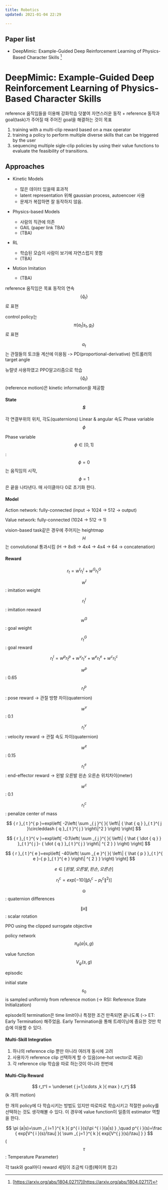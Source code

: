 ```yaml
---
title: Robotics
updated: 2021-01-04 22:29

---
```




## Paper list

* DeepMimic: Example-Guided Deep Reinforcement Learning of Physics-Based Character Skills [^1]



# DeepMimic: Example-Guided Deep Reinforcement Learning of Physics-Based Character Skills

reference 움직임들을 이용해 강화학습 덧붙여 자연스러운 동작 + reference 동작과 goal(task)가 주어질 때 주어진 goal을 해결하는 것이 목표

1. training with a multi-clip reward based on a max operator
2. training a policy to perform multiple diverse skills that can be triggered by the user
3. sequencing multiple sigle-clip policies by using their value functions to evaluate the feasibility of transitions.



## Approaches

* Kinetic Models
  - 많은 데이터 있을때 효과적
  - latent representation 위해 gaussian process, autoencoer 사용
  - 문제가 복잡하면 잘 동작하지 않음.

* Physics-based Models
  - 사람의 직관에 의존
  - GAIL (paper link TBA)
  - (TBA)

* RL
  - 학습된 모습이 사람이 보기에 자연스럽지 못함
  - (TBA)

* Motion Imitation
  - (TBA)



reference 움직임은 목표 동작의 연속 
$$
\left\{ { \hat { q }  }_{ t } \right\}
$$
로 표현

control policy는 
$$
\pi(a_t|s_t,g_t)
$$
로 표현

$$a_t$$는 관절들의 토크들 계산에 이용됨 -> PD(proportional-derivative) 컨트롤러의 target angle

뉴럴넷 사용하였고 PPO알고리즘으로 학습
$$
\left\{ { \hat { q }  }_{ t } \right\}
$$
(reference motion)은 kinetic information을 제공함



#### State $$S$$
각 연결부위의 위치, 각도(quaternions)
Linear & angular 속도
Phase variable $$\phi$$

Phase variable
$$
\phi \in \left[ 0,1 \right]
$$


: $$\phi=0$$는 움직임의 시작, $$\phi=1$$은 끝을 나타낸다. 매 사이클마다 0로 초기화 한다.



#### Model

Action network: fully-connected (input -> 1024 -> 512 -> output)

Value network: fully-connected (1024 -> 512 -> 1)

vision-based task같은 경우에 주어지는 heightmap $$H$$ 는 convolutional 통과시킴 (H -> 8x8 -> 4x4 -> 4x4 -> 64 -> concatenation)



#### Reward

$$
r_{t}=w^{I}r_t^{I}+w^{G} r_t^{G}
$$



$$w^I$$: imitation weight

$$r_t^{I}$$: imitation reward

$$w^G$$: goal weight

$$r_t^{G}$$: goal reward


$$
r_t^I = w^pr_t^p + w^vr_t^v + w^er_t^e + w^cr_t^c
$$


$$w^p$$: 0.65

$$r_t^p$$: pose reward -> 관절 방향 차이(quaternion)

$$w^v$$: 0.1

$$r_t^v$$: velocity reward -> 관절 속도 차이(quaternion)

$$w^e$$: 0.15

$$r_t^e$$: end-effector reward -> 왼발 오른발 왼손 오른손 위치차이(meter)

$$w^c$$: 0.1

$$r_t^c$$: penalize center of mass


$$
{ r }_{ t }^{ p }=exp\left[ -2\left( \sum _{ j }^{  }{ \left\| { \hat { q }  }_{ t }^{ j }\circleddash { q }_{ t }^{ j } \right\|^2  }  \right)  \right]
$$

$$
{ r }_{ t }^{ v }=exp\left[ -0.1\left( \sum _{ j }^{  }{ \left\| { \hat { \dot { q }  }  }_{ t }^{ j }- { \dot { q }  }_{ t }^{ j } \right\| ^{ 2 } }  \right)  \right]
$$

$$
{ r }_{ t }^{ e }=exp\left[ -40\left( \sum _{ e }^{  }{ \left\| { \hat { p }  }_{ t }^{ e }-{ p }_{ t }^{ e } \right\| ^{ 2 } }  \right)  \right]
$$

$$
e\in[왼발, 오른발, 왼손, 오른손]
$$


$$
{ r }_{ t }^{ c }=exp\left[ -10\left( \left\| { \hat { p }  }_{ t }^{ c }-{ p }_{ t }^{ c } \right\| ^{ 2 } \right)  \right]
$$


$$\circleddash$$: quaternion differences

$$\left\| x \right\| $$: scalar rotation



PPO using the clipped surrogate objective

policy network $$\pi_\theta(a|s,g)$$

value function $$V_\psi(s,g)$$

episodic

initial state $$s_0$$ is sampled uniformly from reference motion (-> RSI: Reference State Initialization)

episode의 termination은 time limit이나 특정한 조건 만족되면 끝나도록 (-> ET: Early Termination) 해주었음. Early Termination을 통해 트레이닝에 중요한 것만 학습에 이용할 수 있다.

#### Multi-Skill Integration
1. 하나의 reference clip 뿐만 아니라 여러개 동시에 고려
2. 사용자가 reference clip 선택하게 할 수 있음(one-hot vector로 제공)
3. 각 reference clip 학습을 따로 하는것이 아니라 한번에

#### Multi-Clip Reward
$$
r_t^I = \underset { j=1,\cdots ,k }{ max } r_t^j
$$
(k 개의 motion)

한 개의 policy에 다 학습시키는 방법도 있지만 따로따로 학습시키고 적절한 policy를 선택하는 것도 생각해볼 수 있다. 이 경우에 value function이 일종의 estimator 역할을 한다.

$$
\pi (a|s)=\sum _{ i=1 }^{ k }{ p^{ i }(s)\pi ^{ i }(a|s) } ,\quad p^{ i }(s)=\frac { exp[V^{ i }(s)/\tau] }{ \sum _{ j=1 }^{ k }{ exp[V^{ j }(s)/\tau] }  }
$$
($$\tau$$: Temperature Parameter)

각 task와 goal마다 reward 세팅이 조금씩 다름(페이퍼 참고)


<div class="divider"></div>














[^1]: [https://arxiv.org/abs/1804.02717](https://arxiv.org/abs/1804.02717)
